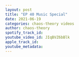 ```yaml
---
layout: post
title: "EP 40 Music Special"
date: 2021-06-19
categories: chaos-theory videos
author: chaos-theory
spotify_track_id: 
youtube_video_id: JIqBVZ6bBlk
apple_track_id: 
youtube_metadata: 
---
```

